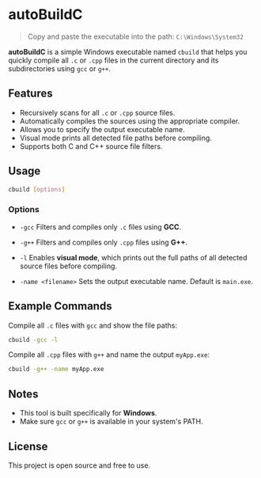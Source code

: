 # autoBuildC
> Copy and paste the executable into the path: `C:\Windows\System32`

**autoBuildC** is a simple Windows executable named `cbuild` that helps you quickly compile all `.c` or `.cpp` files in the current directory and its subdirectories using `gcc` or `g++`.

## Features

- Recursively scans for all `.c` or `.cpp` source files.
- Automatically compiles the sources using the appropriate compiler.
- Allows you to specify the output executable name.
- Visual mode prints all detected file paths before compiling.
- Supports both C and C++ source file filters.

## Usage

```bash
cbuild [options]
````

### Options

* `-gcc`
  Filters and compiles only `.c` files using **GCC**.

* `-g++`
  Filters and compiles only `.cpp` files using **G++**.

* `-l`
  Enables **visual mode**, which prints out the full paths of all detected source files before compiling.

* `-name <filename>`
  Sets the output executable name. Default is `main.exe`.

## Example Commands

Compile all `.c` files with `gcc` and show the file paths:

```bash
cbuild -gcc -l
```

Compile all `.cpp` files with `g++` and name the output `myApp.exe`:

```bash
cbuild -g++ -name myApp.exe
```

## Notes

* This tool is built specifically for **Windows**.
* Make sure `gcc` or `g++` is available in your system's PATH.

## License

This project is open source and free to use.
